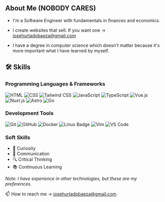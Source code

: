 ## About Me (NOBODY CARES)

- I'm a Software Engineer with fundamentals in finances and economics.

- I create websites that sell. If you want one -> josehurtadobaeza@gmail.com

- I have a degree in computer science which doesn't matter because it's more important what I have learned by myself.

## 🛠 Skills

### Programming Languages & Frameworks

![HTML](https://img.shields.io/badge/HTML-E34F26?style=for-the-badge&logo=html5&logoColor=white)
![CSS](https://img.shields.io/badge/CSS-1572B6?style=for-the-badge&logo=css3&logoColor=white)
![Tailwind CSS](https://img.shields.io/badge/TailwindCSS-06B6D4?style=for-the-badge&logo=tailwindcss&logoColor=white)
![JavaScript](https://img.shields.io/badge/JavaScript-F7DF1E?style=for-the-badge&logo=javascript&logoColor=black)
![TypeScript](https://img.shields.io/badge/TypeScript-3178C6?style=for-the-badge&logo=typescript&logoColor=white)
![Vue.js](https://img.shields.io/badge/Vue.js-4FC08D?style=for-the-badge&logo=vue.js&logoColor=white)
![Nuxt.js](https://img.shields.io/badge/Nuxt.js-00DC82?style=for-the-badge&logo=nuxtdotjs&logoColor=white)
![Astro](https://img.shields.io/badge/Astro-FF5D01?style=for-the-badge&logo=astro&logoColor=white)
![Go](https://img.shields.io/badge/Go-00ADD8?style=for-the-badge&logo=go&logoColor=white)

### Development Tools

![Git](https://img.shields.io/badge/Git-F05032?style=for-the-badge&logo=git&logoColor=white)
![GitHub](https://img.shields.io/badge/GitHub-181717?style=for-the-badge&logo=github&logoColor=white)
![Docker](https://img.shields.io/badge/Docker-2496ED?style=for-the-badge&logo=docker&logoColor=white)
![Linux Badge](https://img.shields.io/badge/Linux-FCC624?style=for-the-badge&logo=linux&logoColor=black)
![Vim](https://img.shields.io/badge/Vim-019733?style=for-the-badge&logo=vim&logoColor=white)
![VS Code](https://img.shields.io/badge/VS_Code-007ACC?style=for-the-badge&logo=visualstudiocode&logoColor=white)

### Soft Skills

- 🧐 Curiosity
- 💬 Communication
- 🔍 Critical Thinking
- 📚 Continuous Learning

*Note: I have experience in other technologies, but these are my preferences.*

📫 How to reach me -> josehurtadobaeza@gmail.com
